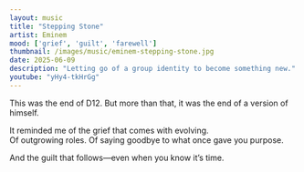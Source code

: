 ```yaml
---
layout: music
title: "Stepping Stone"
artist: Eminem
mood: ['grief', 'guilt', 'farewell']
thumbnail: /images/music/eminem-stepping-stone.jpg
date: 2025-06-09
description: "Letting go of a group identity to become something new."
youtube: "yHy4-tkHrGg"
---
```


This was the end of D12. But more than that, it was the end of a version of himself.

It reminded me of the grief that comes with evolving.  
Of outgrowing roles. Of saying goodbye to what once gave you purpose.

And the guilt that follows—even when you know it’s time.
